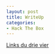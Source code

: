 ```yaml
---
layout: post
title: WriteUp
categories:
- Hack The Box
---
```


[Links du drie vier](v0lch0k.github.io/encrypted.html)